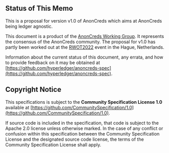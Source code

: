 ## Status of This Memo

This is a proposal for version v1.0 of AnonCreds which aims at AnonCreds being ledger agnostic.

This document is a product of the [AnonCreds Working Group](https://github.com/hyperledger).
It represents the consensus of the AnonCreds community.
The proposal for v1.0 has partly been worked out at the [RWOT2022](https://rebootthehague.com/) event in the Hague, Netherlands.

Information about the current status of this document, any errata,
and how to provide feedback on it may be obtained at
[https://github.com/hyperledger/anoncreds-spec](https://github.com/hyperledger/anoncreds-spec).

## Copyright Notice

This specifications is subject to the **Community Specification License 1.0**
available at
[https://github.com/CommunitySpecification/1.0](https://github.com/CommunitySpecification/1.0).

If source code is included in the specification, that code is subject to the
Apache 2.0 license unless otherwise marked. In the case of any conflict or
confusion within this specification between the Community Specification License
and the designated source code license, the terms of the Community Specification
License shall apply.

